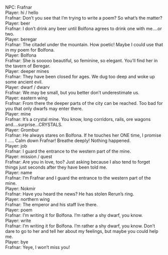 NPC: Frafnar  
Player: hi / hello  
Frafnar: Don’t you see that I’m trying to write a poem? <sighs> So what’s the matter?  
Player: beer  
Frafnar: I don’t drink any beer until Bolfona agrees to drink one with me….or two.  
Player: beregar  
Frafnar: The citadel under the mountain. How poetic! Maybe I could use that in my poem for Bolfona.  
Player: Bolfona  
Frafnar: She is sooooo beautiful, so feminine, so elegant. You’ll find her in the tavern of Beregar.  
Player: deeper mines  
Frafnar: They have been closed for ages. We dug too deep and woke up some ancient evil.  
Player: dwarf / dwarv  
Frafnar: We may be small, but you better don’t underestimate us.  
Player: eastern wing  
Frafnar: From there the deeper parts of the city can be reached. Too bad for you that only dwarfs may enter there.  
Player: mine  
Frafnar: It’s a crystal mine. You know, long corridors, rails, ore wagons and….surprise…CRYSTALS.  
Player: Grombur  
Frafnar: He always stares on Bolfona. If he touches her ONE time, I promise I ….. Calm down Frafnar! Breathe deeply! Nothing happened.  
Player: job  
Frafnar: I guard the entrance to the western part of the mine.  
Player: mission / quest  
Frafnar: Are you in love, too? Just asking because I also tend to forget things just seconds after they have been told me.  
Player: name  
Frafnar: I’m Frafnar and I guard the entrance to the western part of the mine.  
Player: Nokmir  
Frafnar: Have you heard the news? He has stolen Rerun’s ring.  
Player: northern wing  
Frafnar: The emperor and his staff live there.  
Player: poem  
Frafnar: I’m writing it for Bolfona. I’m rather a shy dwarf, you know.  
Player: write  
Frafnar: I’m writing it for Bolfona. I’m rather a shy dwarf, you know. Don’t dare to go to her and tell her about my feelings, but maybe you could help me.  
Player: bye  
Frafnar: Yeye, I won’t miss you!  
